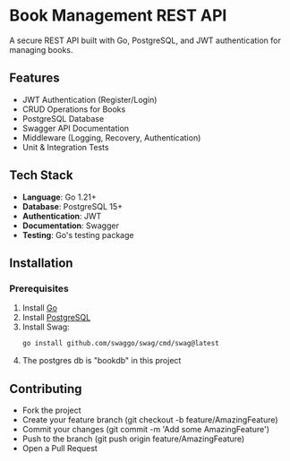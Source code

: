 # Book Management REST API

A secure REST API built with Go, PostgreSQL, and JWT authentication for managing books.

## Features

- JWT Authentication (Register/Login)
- CRUD Operations for Books
- PostgreSQL Database
- Swagger API Documentation
- Middleware (Logging, Recovery, Authentication)
- Unit & Integration Tests

## Tech Stack

- **Language**: Go 1.21+
- **Database**: PostgreSQL 15+
- **Authentication**: JWT
- **Documentation**: Swagger
- **Testing**: Go's testing package

## Installation

### Prerequisites

1. Install [Go](https://go.dev/dl/)
2. Install [PostgreSQL](https://www.postgresql.org/download/)
3. Install Swag:
   ```bash
   go install github.com/swaggo/swag/cmd/swag@latest
4. The postgres db is "bookdb" in this project
    
## Contributing

- Fork the project
- Create your feature branch (git checkout -b feature/AmazingFeature)
- Commit your changes (git commit -m 'Add some AmazingFeature')
- Push to the branch (git push origin feature/AmazingFeature)
- Open a Pull Request
